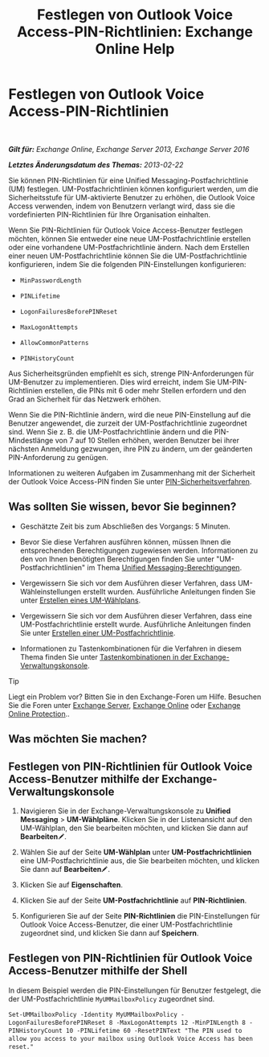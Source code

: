 ﻿---
title: 'Festlegen von Outlook Voice Access-PIN-Richtlinien: Exchange Online Help'
TOCTitle: Festlegen von Outlook Voice Access-PIN-Richtlinien
ms:assetid: 5b2800b7-bfa6-4282-975c-0706ae25ad64
ms:mtpsurl: https://technet.microsoft.com/de-de/library/Aa998285(v=EXCHG.150)
ms:contentKeyID: 50554822
ms.date: 05/23/2018
mtps_version: v=EXCHG.150
ms.translationtype: MT
---

# Festlegen von Outlook Voice Access-PIN-Richtlinien

 

_**Gilt für:** Exchange Online, Exchange Server 2013, Exchange Server 2016_

_**Letztes Änderungsdatum des Themas:** 2013-02-22_

Sie können PIN-Richtlinien für eine Unified Messaging-Postfachrichtlinie (UM) festlegen. UM-Postfachrichtlinien können konfiguriert werden, um die Sicherheitsstufe für UM-aktivierte Benutzer zu erhöhen, die Outlook Voice Access verwenden, indem von Benutzern verlangt wird, dass sie die vordefinierten PIN-Richtlinien für Ihre Organisation einhalten.

Wenn Sie PIN-Richtlinien für Outlook Voice Access-Benutzer festlegen möchten, können Sie entweder eine neue UM-Postfachrichtlinie erstellen oder eine vorhandene UM-Postfachrichtlinie ändern. Nach dem Erstellen einer neuen UM-Postfachrichtlinie können Sie die UM-Postfachrichtlinie konfigurieren, indem Sie die folgenden PIN-Einstellungen konfigurieren:

  - `MinPasswordLength`

  - `PINLifetime`

  - `LogonFailuresBeforePINReset`

  - `MaxLogonAttempts`

  - `AllowCommonPatterns`

  - `PINHistoryCount`

Aus Sicherheitsgründen empfiehlt es sich, strenge PIN-Anforderungen für UM-Benutzer zu implementieren. Dies wird erreicht, indem Sie UM-PIN-Richtlinien erstellen, die PINs mit 6 oder mehr Stellen erfordern und den Grad an Sicherheit für das Netzwerk erhöhen.

Wenn Sie die PIN-Richtlinie ändern, wird die neue PIN-Einstellung auf die Benutzer angewendet, die zurzeit der UM-Postfachrichtlinie zugeordnet sind. Wenn Sie z. B. die UM-Postfachrichtlinie ändern und die PIN-Mindestlänge von 7 auf 10 Stellen erhöhen, werden Benutzer bei ihrer nächsten Anmeldung gezwungen, ihre PIN zu ändern, um der geänderten PIN-Anforderung zu genügen.

Informationen zu weiteren Aufgaben im Zusammenhang mit der Sicherheit der Outlook Voice Access-PIN finden Sie unter [PIN-Sicherheitsverfahren](pin-security-procedures-exchange-2013-help.md).

## Was sollten Sie wissen, bevor Sie beginnen?

  - Geschätzte Zeit bis zum Abschließen des Vorgangs: 5 Minuten.

  - Bevor Sie diese Verfahren ausführen können, müssen Ihnen die entsprechenden Berechtigungen zugewiesen werden. Informationen zu den von Ihnen benötigten Berechtigungen finden Sie unter "UM-Postfachrichtlinien" im Thema [Unified Messaging-Berechtigungen](unified-messaging-permissions-exchange-2013-help.md).

  - Vergewissern Sie sich vor dem Ausführen dieser Verfahren, dass UM-Wähleinstellungen erstellt wurden. Ausführliche Anleitungen finden Sie unter [Erstellen eines UM-Wählplans](create-a-um-dial-plan-exchange-2013-help.md).

  - Vergewissern Sie sich vor dem Ausführen dieser Verfahren, dass eine UM-Postfachrichtlinie erstellt wurde. Ausführliche Anleitungen finden Sie unter [Erstellen einer UM-Postfachrichtlinie](create-a-um-mailbox-policy-exchange-2013-help.md).

  - Informationen zu Tastenkombinationen für die Verfahren in diesem Thema finden Sie unter [Tastenkombinationen in der Exchange-Verwaltungskonsole](keyboard-shortcuts-in-the-exchange-admin-center-exchange-online-protection-help.md).


> [!TIP]
> Liegt ein Problem vor? Bitten Sie in den Exchange-Foren um Hilfe. Besuchen Sie die Foren unter <A href="https://go.microsoft.com/fwlink/p/?linkid=60612">Exchange Server</A>, <A href="https://go.microsoft.com/fwlink/p/?linkid=267542">Exchange Online</A> oder <A href="https://go.microsoft.com/fwlink/p/?linkid=285351">Exchange Online Protection</A>..



## Was möchten Sie machen?

## Festlegen von PIN-Richtlinien für Outlook Voice Access-Benutzer mithilfe der Exchange-Verwaltungskonsole

1.  Navigieren Sie in der Exchange-Verwaltungskonsole zu **Unified Messaging** \> **UM-Wählpläne**. Klicken Sie in der Listenansicht auf den UM-Wählplan, den Sie bearbeiten möchten, und klicken Sie dann auf **Bearbeiten**![Bearbeitungssymbol](images/Bb124582.6f53ccb2-1f13-4c02-bea0-30690e6ea71d(EXCHG.150).gif "Bearbeitungssymbol").

2.  Wählen Sie auf der Seite **UM-Wählplan** unter **UM-Postfachrichtlinien** eine UM-Postfachrichtlinie aus, die Sie bearbeiten möchten, und klicken Sie dann auf **Bearbeiten**![Bearbeitungssymbol](images/Bb124582.6f53ccb2-1f13-4c02-bea0-30690e6ea71d(EXCHG.150).gif "Bearbeitungssymbol").

3.  Klicken Sie auf **Eigenschaften**.

4.  Klicken Sie auf der Seite **UM-Postfachrichtlinie** auf **PIN-Richtlinien**.

5.  Konfigurieren Sie auf der Seite **PIN-Richtlinien** die PIN-Einstellungen für Outlook Voice Access-Benutzer, die einer UM-Postfachrichtlinie zugeordnet sind, und klicken Sie dann auf **Speichern**.

## Festlegen von PIN-Richtlinien für Outlook Voice Access-Benutzer mithilfe der Shell

In diesem Beispiel werden die PIN-Einstellungen für Benutzer festgelegt, die der UM-Postfachrichtlinie `MyUMMailboxPolicy` zugeordnet sind.

    Set-UMMailboxPolicy -Identity MyUMMailboxPolicy -LogonFailuresBeforePINReset 8 -MaxLogonAttempts 12 -MinPINLength 8 -PINHistoryCount 10 -PINLifetime 60 -ResetPINText "The PIN used to allow you access to your mailbox using Outlook Voice Access has been reset."

